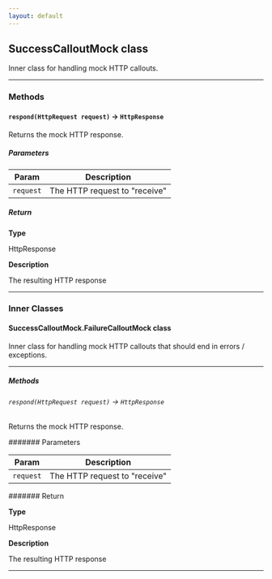 ```yaml
---
layout: default
---
```


## SuccessCalloutMock class

Inner class for handling mock HTTP callouts.

---

### Methods

#### `respond(HttpRequest request)` → `HttpResponse`

Returns the mock HTTP response.

##### Parameters

| Param     | Description                             |
| --------- | --------------------------------------- |
| `request` | The HTTP request to &quot;receive&quot; |

##### Return

**Type**

HttpResponse

**Description**

The resulting HTTP response

---

### Inner Classes

#### SuccessCalloutMock.FailureCalloutMock class

Inner class for handling mock HTTP callouts that should end in errors / exceptions.

---

##### Methods

###### `respond(HttpRequest request)` → `HttpResponse`

Returns the mock HTTP response.

####### Parameters

| Param     | Description                             |
| --------- | --------------------------------------- |
| `request` | The HTTP request to &quot;receive&quot; |

####### Return

**Type**

HttpResponse

**Description**

The resulting HTTP response

---
